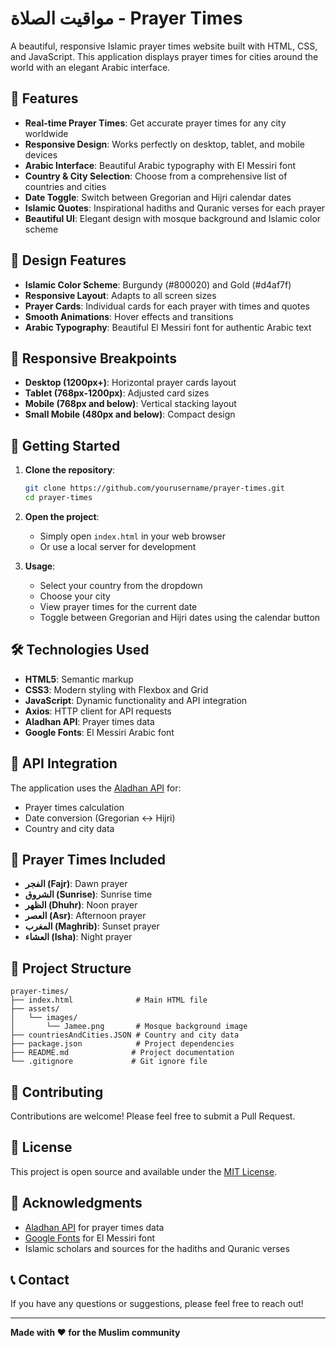 # مواقيت الصلاة - Prayer Times

A beautiful, responsive Islamic prayer times website built with HTML, CSS, and JavaScript. This application displays prayer times for cities around the world with an elegant Arabic interface.

## 🌟 Features

- **Real-time Prayer Times**: Get accurate prayer times for any city worldwide
- **Responsive Design**: Works perfectly on desktop, tablet, and mobile devices
- **Arabic Interface**: Beautiful Arabic typography with El Messiri font
- **Country & City Selection**: Choose from a comprehensive list of countries and cities
- **Date Toggle**: Switch between Gregorian and Hijri calendar dates
- **Islamic Quotes**: Inspirational hadiths and Quranic verses for each prayer
- **Beautiful UI**: Elegant design with mosque background and Islamic color scheme

## 🎨 Design Features

- **Islamic Color Scheme**: Burgundy (#800020) and Gold (#d4af7f)
- **Responsive Layout**: Adapts to all screen sizes
- **Prayer Cards**: Individual cards for each prayer with times and quotes
- **Smooth Animations**: Hover effects and transitions
- **Arabic Typography**: Beautiful El Messiri font for authentic Arabic text

## 📱 Responsive Breakpoints

- **Desktop (1200px+)**: Horizontal prayer cards layout
- **Tablet (768px-1200px)**: Adjusted card sizes
- **Mobile (768px and below)**: Vertical stacking layout
- **Small Mobile (480px and below)**: Compact design

## 🚀 Getting Started

1. **Clone the repository**:

   ```bash
   git clone https://github.com/yourusername/prayer-times.git
   cd prayer-times
   ```

2. **Open the project**:

   - Simply open `index.html` in your web browser
   - Or use a local server for development

3. **Usage**:
   - Select your country from the dropdown
   - Choose your city
   - View prayer times for the current date
   - Toggle between Gregorian and Hijri dates using the calendar button

## 🛠️ Technologies Used

- **HTML5**: Semantic markup
- **CSS3**: Modern styling with Flexbox and Grid
- **JavaScript**: Dynamic functionality and API integration
- **Axios**: HTTP client for API requests
- **Aladhan API**: Prayer times data
- **Google Fonts**: El Messiri Arabic font

## 📡 API Integration

The application uses the [Aladhan API](https://aladhan.com/prayer-times-api) for:

- Prayer times calculation
- Date conversion (Gregorian ↔ Hijri)
- Country and city data

## 🎯 Prayer Times Included

- **الفجر (Fajr)**: Dawn prayer
- **الشروق (Sunrise)**: Sunrise time
- **الظهر (Dhuhr)**: Noon prayer
- **العصر (Asr)**: Afternoon prayer
- **المغرب (Maghrib)**: Sunset prayer
- **العشاء (Isha)**: Night prayer

## 📄 Project Structure

```
prayer-times/
├── index.html              # Main HTML file
├── assets/
│   └── images/
│       └── Jamee.png       # Mosque background image
├── countriesAndCities.JSON # Country and city data
├── package.json            # Project dependencies
├── README.md              # Project documentation
└── .gitignore             # Git ignore file
```

## 🤝 Contributing

Contributions are welcome! Please feel free to submit a Pull Request.

## 📝 License

This project is open source and available under the [MIT License](LICENSE).

## 🙏 Acknowledgments

- [Aladhan API](https://aladhan.com/) for prayer times data
- [Google Fonts](https://fonts.google.com/) for El Messiri font
- Islamic scholars and sources for the hadiths and Quranic verses

## 📞 Contact

If you have any questions or suggestions, please feel free to reach out!

---

**Made with ❤️ for the Muslim community**
